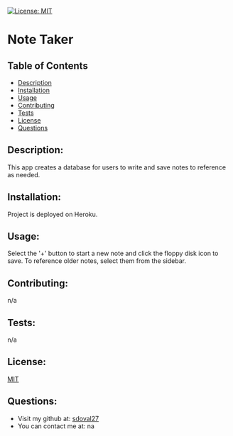 
[![License: MIT](https://img.shields.io/badge/License-MIT-yellow.svg)](https://opensource.org/licenses/MIT)
# Note Taker

## Table of Contents
- [Description](#description)
- [Installation](#installation)
- [Usage](#usage)
- [Contributing](#contributing)
- [Tests](#tests)
- [License](#license)
- [Questions](#questions)

## Description:
 This app creates a database for users to write and save notes to reference as needed.

## Installation:
 Project is deployed on Heroku.

## Usage:
 Select the '+' button to start a new note and click the floppy disk icon to save. To reference older notes, select them from the sidebar.

## Contributing:
 n/a

## Tests:
 n/a

## License:
 [MIT](https://opensource.org/licenses/MIT)

## Questions:
 - Visit my github at: [sdoval27](https://github.com/sdoval27)
 - You can contact me at: na
